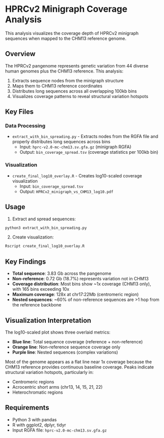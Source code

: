 # HPRCv2 Minigraph Coverage Analysis

This analysis visualizes the coverage depth of HPRCv2 minigraph sequences when mapped to the CHM13 reference genome.

## Overview

The HPRCv2 pangenome represents genetic variation from 44 diverse human genomes plus the CHM13 reference. This analysis:
1. Extracts sequence nodes from the minigraph structure
2. Maps them to CHM13 reference coordinates
3. Distributes long sequences across all overlapping 100kb bins
4. Visualizes coverage patterns to reveal structural variation hotspots

## Key Files

### Data Processing
- `extract_with_bin_spreading.py` - Extracts nodes from the RGFA file and properly distributes long sequences across bins
  - Input: `hprc-v2.0-mc-chm13.sv.gfa.gz` (minigraph RGFA)
  - Output: `bin_coverage_spread.tsv` (coverage statistics per 100kb bin)

### Visualization
- `create_final_log10_overlay.R` - Creates log10-scaled coverage visualization
  - Input: `bin_coverage_spread.tsv`
  - Output: `HPRCv2_minigraph_vs_CHM13_log10.pdf`

## Usage

1. Extract and spread sequences:
```bash
python3 extract_with_bin_spreading.py
```

2. Create visualization:
```bash
Rscript create_final_log10_overlay.R
```

## Key Findings

- **Total sequence**: 3.83 Gb across the pangenome
- **Non-reference**: 0.72 Gb (18.7%) represents variation not in CHM13
- **Coverage distribution**: Most bins show ~1x coverage (CHM13 only), with 165 bins exceeding 10x
- **Maximum coverage**: 128x at chr17:22Mb (centromeric region)
- **Nested sequences**: ~60% of non-reference sequences are >1 hop from the reference backbone

## Visualization Interpretation

The log10-scaled plot shows three overlaid metrics:
- **Blue line**: Total sequence coverage (reference + non-reference)
- **Orange line**: Non-reference sequence coverage only
- **Purple line**: Nested sequences (complex variations)

Most of the genome appears as a flat line near 1x coverage because the CHM13 reference provides continuous baseline coverage. Peaks indicate structural variation hotspots, particularly in:
- Centromeric regions
- Acrocentric short arms (chr13, 14, 15, 21, 22)
- Heterochromatic regions

## Requirements

- Python 3 with pandas
- R with ggplot2, dplyr, tidyr
- Input RGFA file: `hprc-v2.0-mc-chm13.sv.gfa.gz`